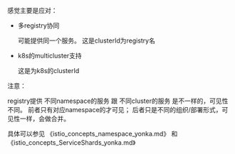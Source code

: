 

感觉主要是应对：

* 多registry协同

  可能提供同一个服务。 这是clusterId为registry名

* k8s的multicluster支持

  这是为k8s的clusterId


注意：

registry提供 不同namespace的服务 跟 不同cluster的服务 是不一样的，可见性不同。
前者只有对应namespace的才可见； 后者只是不同的组织/部署形式，可见性一样，会做合并。

具体可以参见 《istio_concepts_namespace_yonka.md》 和 《istio_concepts_ServiceShards_yonka.md》

